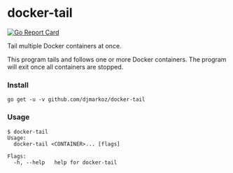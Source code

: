 # docker-tail

[![Go Report Card](https://goreportcard.com/badge/github.com/djmarkoz/docker-tail)](https://goreportcard.com/report/github.com/djmarkoz/docker-tail)

Tail multiple Docker containers at once.

This program tails and follows one or more Docker containers. The program will exit once all containers are stopped.

### Install

```
go get -u -v github.com/djmarkoz/docker-tail
```

### Usage
```
$ docker-tail
Usage:
  docker-tail <CONTAINER>... [flags]

Flags:
  -h, --help   help for docker-tail
```
